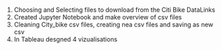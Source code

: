 # 

1. Choosing and Selecting files to download from the Citi Bike DataLinks 
2. Created Jupyter Notebook and make overview of csv files
3. Cleaning City_bike csv files, creating nea csv files and saving as new csv
4. In Tableau desgned 4  vizualisations



